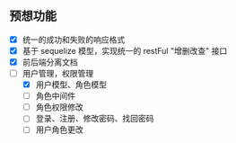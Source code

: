 ## 预想功能
- [x] 统一的成功和失败的响应格式
- [x] 基于 sequelize 模型，实现统一的 restFul "增删改查" 接口
- [x] 前后端分离文档
- [ ] 用户管理，权限管理
  - [x] 用户模型、角色模型
  - [ ] 角色中间件
  - [ ] 角色权限修改
  - [ ] 登录、注册、修改密码、找回密码
  - [ ] 用户角色更改
